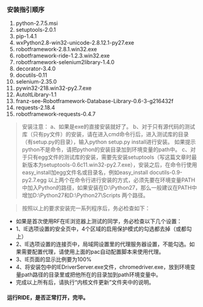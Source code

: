 ### 安装指引顺序 

1. python-2.7.5.msi
2. setuptools-2.0.1
3. pip-1.4.1
4. wxPython2.8-win32-unicode-2.8.12.1-py27.exe
5. robotframework-2.8.1.win32.exe
6. robotframework-ride-1.2.3.win32.exe
7. robotframework-selenium2library-1.4.0
8. decorator-3.4.0
9. docutils-0.11
10. selenium-2.35.0
11. pywin32-218.win32-py2.7.exe
12. AutoItLibrary-1.1
13. franz-see-Robotframework-Database-Library-0.6-3-g216432f
14. requests-2.18.4
15. robotframework-requests-0.4.7

> 安装注意：
> a、如果是exe的直接安装就好了。
> b、对于只有源代码的测试库（只有py文件）的安装，请在进入cmd命令行后，进入测试库的目录（有setup.py的目录），输入python setup.py install进行安装。
如果提示python不是命令，请把python的安装目录加到环境变量的path中。
> c、对于只有egg文件的测试库的安装，需要先安装setuptools（写这篇文章时最新版本为setuptools-0.6c11.win32-py2.7.exe），安装之后，在命令行使用easy_install加egg文件名或目录名，例如easy_install docutils-0.9-py2.7.egg
> 以上两个在命令行进行安装的方式，必须先要在环境变量PATH中加入Python的路径，如果安装在D:\Python27，那么一般建议在PATH中增加D:\Python27和D:\Python27\Scripts 两个路径。



> 按照以上的要求安装完一系列程序后，务必检查如下：

- 如果是首次使用RF在IE浏览器上测试的同学，务必检查以下几个设置：
- 1、IE选项设置的安全页中，4个区域的启用保护模式的勾选都去掉（或都勾上）
- 2、IE选项设置的连接页中，局域网设置里的代理服务器设置，不能勾选。如果需要配置代理，请使用上面的pac自动配置脚本来使用代理。
- 3、IE页面的显示比例要为100%
- 4、将安装包中的IEDriverServer.exe文件，chromedriver.exe，放到环境变量path路径的目录里或把他所在的目录加到path环境变量中。
- 完成以上所有后，请执行“内核文件更新”文件夹中的说明。

#### 运行RIDE，是否正常打开，完毕。
